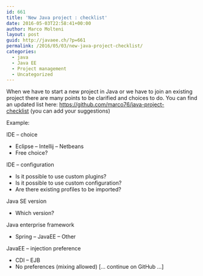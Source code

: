 ```yaml
---
id: 661
title: 'New Java project : checklist'
date: 2016-05-03T22:58:41+00:00
author: Marco Molteni
layout: post
guid: http://javaee.ch/?p=661
permalink: /2016/05/03/new-java-project-checklist/
categories:
  - java
  - Java EE
  - Project management
  - Uncategorized
---
```

When we have to start a new project in Java or we have to join an existing project there are many points to be clarified and choices to do. You can find an updated list here: <https://github.com/marco76/java-project-checklist> (you can add your suggestions)

Example:

IDE &#8211; choice

  * Eclipse &#8211; Intellij &#8211; Netbeans
  * Free choice?

IDE &#8211; configuration

  * Is it possible to use custom plugins?
  * Is it possible to use custom configuration?
  * Are there existing profiles to be imported?

Java SE version

  * Which version?

Java enterprise framework

  * Spring &#8211; JavaEE &#8211; Other

JavaEE &#8211; injection preference

  * CDI &#8211; EJB
  * No preferences (mixing allowed) [&#8230; continue on GitHub &#8230;]